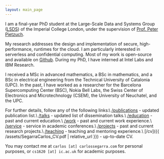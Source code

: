 ```yaml
---
layout: main_page
---
```


I am a final-year PhD student at the Large-Scale Data and Systems Group ([LSDS](https://lsds.doc.ic.ac.uk/)) of the Imperial College London, under the supervision of [Prof. Peter Pietzuch](https://www.doc.ic.ac.uk/~prp/).

My research addresses the design and implementation of secure, high-performance, runtimes for the cloud.
I am particularly interested in serverless and confidential computing.
Most of my work is open-source and available on [Github](https://github.com/csegarragonz).
During my PhD, I have interned at Intel Labs and IBM Research.

I received a MSc in advanced mathematics, a BSc in mathematics, and a BSc in electrical engineering from the Technical University of Catalonia (UPC).
In the past, I have worked as a researcher for the Barcelona Supercomputing Center (BSC), Nokia Bell Labs, the Swiss Center of Electronics and Microtechnology (CSEM), the University of Neuchatel, and the UPC.

For further details, follow any of the following links:\\
[/publications](/pages/publications.html) - updated publication list.\\
[/talks](/pages/talks.html) - updated list of dissemination talks.\\
[/education](/pages/education.html) - past and current education.\\
[/work](/pages/work.html) - past and current work experience.\\
[/service](/pages/service.html) - service in academic conferences.\\
[/projects](/pages/projects.html) - past and current research projects.\\
[/teaching](/pages/teaching.html) - teaching and mentoring experience.\\
[/cv]({{ /assets/SegarraCarlos_CV.pdf | relative_url }}) - up-to-date CV.

You may contact me at `carlos [at] carlossegarra.com` for personal purposes, or
`cs1620 [at] ic.ac.uk` for academic purposes.
